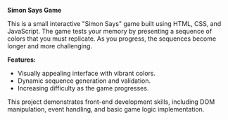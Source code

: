 **Simon Says Game** 

This is a small interactive "Simon Says" game built using HTML, CSS, and JavaScript. The game tests your memory by presenting a sequence of colors that you must replicate. As you progress, the sequences become longer and more challenging.  

**Features:**  
- Visually appealing interface with vibrant colors.  
- Dynamic sequence generation and validation.  
- Increasing difficulty as the game progresses.  

This project demonstrates front-end development skills, including DOM manipulation, event handling, and basic game logic implementation.
